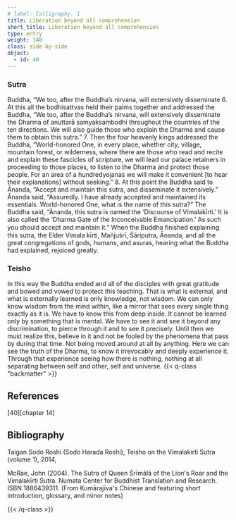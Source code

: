 ```yaml
---
# label: Calligraphy. 1
title: Liberation beyond all comprehension
short_title: Liberation beyond all comprehension
type: entry
weight: 140
class: side-by-side
object:
  - id: 40
---
```


### Sutra
 Buddha, “We too, after the Buddha’s nirvana, will extensively disseminate
6. At this all the bodhisattvas held their palms together and addressed the Buddha, “We too, after the Buddha’s nirvana, will extensively disseminate the Dharma of anuttarā samyaksaṃbodhi throughout the countries of the ten directions. We will also guide those who explain the Dharma and cause them to obtain this sutra.” 
7. Then the four heavenly kings addressed the Buddha, “World-honored One, in every place, whether city, village, mountain forest, or wilderness, where there are those who read and recite and explain these fascicles of scripture, we will lead our palace retainers in proceeding to those places, to listen to the Dharma and protect those people. For an area of a hundredyojanas we will make it convenient [to hear their explanations] without seeking.” 
8. At this point the Buddha said to Ānanda, “Accept and maintain this sutra, and disseminate it extensively.” 
Ānanda said, “Assuredly. I have already accepted and maintained its essentials. World-honored One, what is the name of this sutra?” 
The Buddha said, “Ānanda, this sutra is named the ‘Discourse of Vimalakīrti.’ It is also called the ‘Dharma Gate of the Inconceivable Emancipation.’ As such you should accept and maintain it.” 
When the Buddha ﬁnished explaining this sutra, the Elder Vimala kīrti, Mañjuśrī, Śāriputra, Ānanda, and all the great congregations of gods, humans, and asuras, hearing what the Buddha had explained, rejoiced greatly. 
### Teisho
In this way the Buddha ended and all of the disciples with great gratitude and bowed and vowed to protect this teaching. That is what is external, and what is externally learned is only knowledge, not wisdom. We can only know wisdom from the mind within, like a mirror that sees every single thing exactly as it is. We have to know this from deep inside. It cannot be learned only by something that is mental. We have to see it and see it beyond any discrimination, to pierce through it and to see it precisely. 
Until then we must realize this, believe in it and not be fooled by the phenomena that pass by during that time. Not being moved around at all by anything. Here we can see the truth of the Dharma, to know it irrevocably and deeply experience it. Through that experience seeing how there is nothing, nothing at all separating between self and other, self and universe.
{{< q-class "backmatter" >}}

## References
[40][chapter 14]

## Bibliography

Taigan Sodo Roshi (Sodo Harada Roshi), Teisho on the Vimalakirti Sutra (volume 1), 2014, 

McRae, John (2004). The Sutra of Queen Śrīmālā of the Lion's Roar and the Vimalakīrti Sutra. Numata Center for Buddhist Translation and Research. ISBN 1886439311. (From Kumārajīva's Chinese and featuring short introduction, glossary, and minor notes)

{{< /q-class >}}
